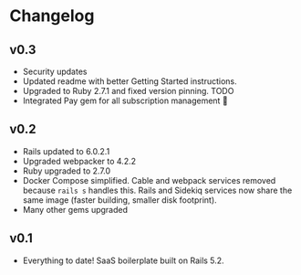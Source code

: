 # Changelog

## v0.3
* Security updates
* Updated readme with better Getting Started instructions.
* Upgraded to Ruby 2.7.1 and fixed version pinning.
TODO
* Integrated Pay gem for all subscription management :tada:

## v0.2
* Rails updated to 6.0.2.1
* Upgraded webpacker to 4.2.2
* Ruby upgraded to 2.7.0
* Docker Compose simplified. Cable and webpack services removed because `rails s` handles this. Rails and Sidekiq services now share the same image (faster building, smaller disk footprint).
* Many other gems upgraded

## v0.1
* Everything to date! SaaS boilerplate built on Rails 5.2.
